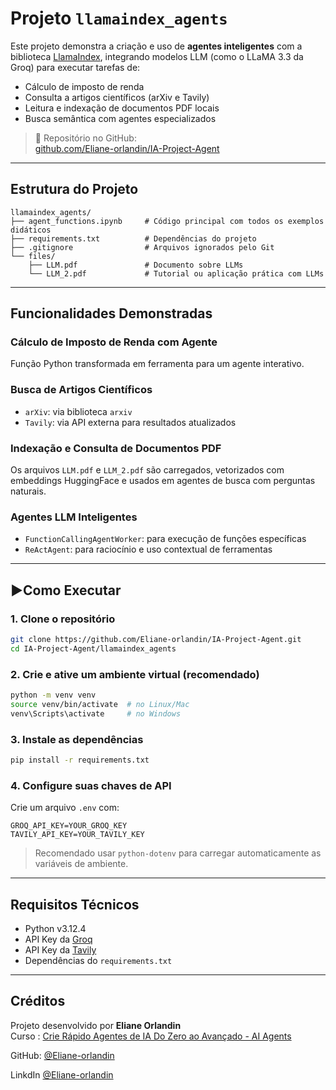 #  Projeto `llamaindex_agents`

Este projeto demonstra a criação e uso de **agentes inteligentes** com a biblioteca [LlamaIndex](https://llamaindex.ai), integrando modelos LLM (como o LLaMA 3.3 da Groq) para executar tarefas de:

- Cálculo de imposto de renda
- Consulta a artigos científicos (arXiv e Tavily)
- Leitura e indexação de documentos PDF locais
- Busca semântica com agentes especializados

> 🔗 Repositório no GitHub:  
> [github.com/Eliane-orlandin/IA-Project-Agent](https://github.com/Eliane-orlandin/IA-Project-Agent.git/)

---

##  Estrutura do Projeto

```
llamaindex_agents/
├── agent_functions.ipynb     # Código principal com todos os exemplos didáticos
├── requirements.txt          # Dependências do projeto
├── .gitignore                # Arquivos ignorados pelo Git
└── files/
    ├── LLM.pdf               # Documento sobre LLMs
    └── LLM_2.pdf             # Tutorial ou aplicação prática com LLMs
```

---

##  Funcionalidades Demonstradas

###  Cálculo de Imposto de Renda com Agente
Função Python transformada em ferramenta para um agente interativo.

###  Busca de Artigos Científicos
- `arXiv`: via biblioteca `arxiv`
- `Tavily`: via API externa para resultados atualizados

###  Indexação e Consulta de Documentos PDF
Os arquivos `LLM.pdf` e `LLM_2.pdf` são carregados, vetorizados com embeddings HuggingFace e usados em agentes de busca com perguntas naturais.

###  Agentes LLM Inteligentes
- `FunctionCallingAgentWorker`: para execução de funções específicas
- `ReActAgent`: para raciocínio e uso contextual de ferramentas

---

##  ▶Como Executar

### 1. Clone o repositório
```bash
git clone https://github.com/Eliane-orlandin/IA-Project-Agent.git
cd IA-Project-Agent/llamaindex_agents
```

### 2. Crie e ative um ambiente virtual (recomendado)
```bash
python -m venv venv
source venv/bin/activate  # no Linux/Mac
venv\Scripts\activate     # no Windows
```

### 3. Instale as dependências
```bash
pip install -r requirements.txt
```

### 4. Configure suas chaves de API
Crie um arquivo `.env` com:

```env
GROQ_API_KEY=YOUR_GROQ_KEY
TAVILY_API_KEY=YOUR_TAVILY_KEY
```

>  Recomendado usar `python-dotenv` para carregar automaticamente as variáveis de ambiente.

---

## Requisitos Técnicos

- Python v3.12.4
- API Key da [Groq](https://console.groq.com/)
- API Key da [Tavily](https://www.tavily.com/)
- Dependências do `requirements.txt`

---

## Créditos

Projeto desenvolvido por **Eliane Orlandin**  
Curso : [Crie Rápido Agentes de IA Do Zero ao Avançado - AI Agents](https://www.udemy.com/share/10cMTx3@tVP1o3FZyfERIEE68ee_fWFcC7M5ksmipwiGa9Gpti8w09Xkr2fwd_dXJSj_sfligA==/)

GitHub: [@Eliane-orlandin](https://github.com/Eliane-orlandin)

LinkdIn [@Eliane-orlandin](https://www.linkedin.com/in/eliane-orlandin-do-carmo-551b92246/)




